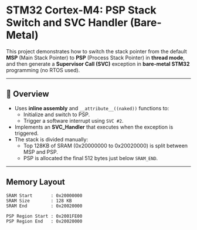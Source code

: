 # STM32 Cortex-M4: PSP Stack Switch and SVC Handler (Bare-Metal)

This project demonstrates how to switch the stack pointer from the default **MSP** (Main Stack Pointer) to **PSP** (Process Stack Pointer) in **thread mode**, and then generate a **Supervisor Call (SVC)** exception in **bare-metal STM32** programming (no RTOS used).

---

## 🧠 Overview

- Uses **inline assembly** and `__attribute__((naked))` functions to:
  - Initialize and switch to PSP.
  - Trigger a software interrupt using `SVC #2`.
- Implements an **SVC_Handler** that executes when the exception is triggered.
- The stack is divided manually:
  - Top 128KB of SRAM (0x20000000 to 0x20020000) is split between MSP and PSP.
  - PSP is allocated the final 512 bytes just below `SRAM_END`.

---

## Memory Layout 
```
SRAM Start       : 0x20000000
SRAM Size        : 128 KB
SRAM End         : 0x20020000

PSP Region Start : 0x2001FE00
PSP Region End   : 0x20020000
```
